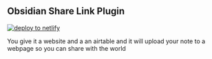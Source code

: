## Obsidian Share Link Plugin

<a href="https://app.netlify.com/start/deploy?repository=https://github.com/SaraVieira/obsidian-share-link-plugin">
<img src="https://www.netlify.com/img/deploy/button.svg" alt="deploy to netlify">
</a>

You give it a website and a an airtable and it will upload your note to a webpage so you can share with the world
